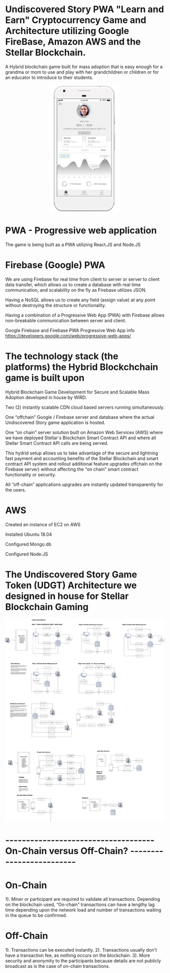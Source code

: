 
# Undiscovered Story PWA "Learn and Earn" Cryptocurrency Game and Architecture utilizing Google FireBase, Amazon AWS and the Stellar Blockchain.

A Hybrid blockchain game built for mass adoption that is easy enough for a grandma or mom to use and play with her grandchildren or children or for an educator to introduce to their students.   

<p align="center"><!-- <img src="https://cloud.githubusercontent.com/assets/124117/22330270/bb6b2728-e408-11e6-9488-d041b317e1e4.png" height="400px"/> -->

<!-- <img src="./images/img1.png" height="400px"/> -->

<img src="./images/img2.png" height="400px"/>


<br />

# PWA - Progressive web application

The game is being built as a PWA utilizing React.JS and Node.JS

# Firebase (Google) PWA 

We are using Firebase for real time from client to server or server to client data transfer, which allows us to create a database with real time communication, and scalability on the fly as Firebase utilizes JSON.

Having a NoSQL allows us to create any field (assign value) at any point without destroying the structure or functionality. 

Having a combination of a Progressive Web App (PWA) with Firebase allows non-breakable communication between server and client.

Google Firebase and Firebase PWA Progressive Web App info
https://developers.google.com/web/progressive-web-apps/



# The technology stack (the platforms) the Hybrid Blockchchain game is built upon

Hybrid Blockchain Game Development for Secure and Scalable Mass Adoption developed in house by WIRD. 

Two (2) instantly scalable CDN cloud based servers running simultaneously.

One “offchain” Google / Firebase server and database where the actual Undiscovered Story game application is hosted.

One “on chain” server solution built on Amazon Web Services (AWS) where we have deployed Stellar´s Blockchain Smart Contract API and where all Stellar Smart Contract API calls are being served.

This hydrid setup allows us to take advantage of the secure and lightning fast payment and accounting benefits of the Stellar Blockchain and smart contract API system and rollout additional feature upgrades offchain on the Firebase server) without affecting the “on chain” smart contract functionality or security.

All “off-chain” applications upgrades are instantly updated transparently for the users.

# AWS

Created an instance of EC2 on AWS

Installed Ubuntu 18.04

Configured Mongo.db

Configured Node.JS

# The Undiscovered Story Game Token (UDGT) Architecture we designed in house for Stellar Blockchain Gaming
<img src="./images/UDGTStellarGamegenesis.png" height="auto"/>


</p>

# ------------------------------------ On-Chain versus Off-Chain? -------------------------

# On-Chain

1).  Miner or participant are required to validate all transactions.  Depending on the blockchain used, “On-chain” transactions can have a lengthy lag time depending upon the network load and number of transactions waiting in the queue to be confirmed.

# Off-Chain

1). Transactions can be executed instantly.
2). Transactions usually don't have a transaction fee, as nothing occurs on the blockchain.
3).  More security and anonymity to the participants because details are not publicly broadcast as is the case of on-chain transactions.
